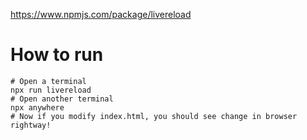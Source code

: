 https://www.npmjs.com/package/livereload

# How to run
    
    # Open a terminal
    npx run livereload
    # Open another terminal
    npx anywhere
    # Now if you modify index.html, you should see change in browser rightway!
